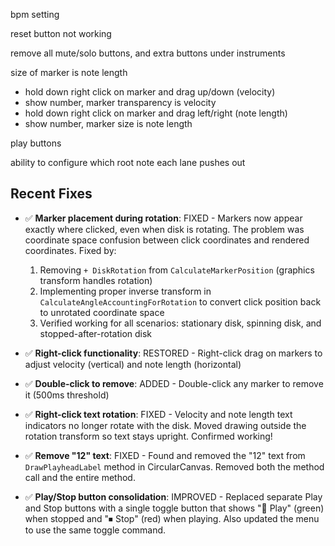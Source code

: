 bpm setting

reset button not working

remove all mute/solo buttons, and extra buttons under instruments

size of marker is note length
- hold down right click on marker and drag up/down (velocity)
- show number, marker transparency is velocity
- hold down right click on marker and drag left/right (note length)
- show number, marker size is note length

play buttons

ability to configure which root note each lane pushes out
## Recent Fixes

- ✅ **Marker placement during rotation**: FIXED - Markers now appear exactly where clicked, even when disk is rotating. The problem was coordinate space confusion between click coordinates and rendered coordinates. Fixed by:
  1. Removing `+ DiskRotation` from `CalculateMarkerPosition` (graphics transform handles rotation)
  2. Implementing proper inverse transform in `CalculateAngleAccountingForRotation` to convert click position back to unrotated coordinate space
  3. Verified working for all scenarios: stationary disk, spinning disk, and stopped-after-rotation disk

- ✅ **Right-click functionality**: RESTORED - Right-click drag on markers to adjust velocity (vertical) and note length (horizontal)

- ✅ **Double-click to remove**: ADDED - Double-click any marker to remove it (500ms threshold)

- ✅ **Right-click text rotation**: FIXED - Velocity and note length text indicators no longer rotate with the disk. Moved drawing outside the rotation transform so text stays upright. Confirmed working!

- ✅ **Remove "12" text**: FIXED - Found and removed the "12" text from `DrawPlayheadLabel` method in CircularCanvas. Removed both the method call and the entire method.

- ✅ **Play/Stop button consolidation**: IMPROVED - Replaced separate Play and Stop buttons with a single toggle button that shows "🎵 Play" (green) when stopped and "⏹ Stop" (red) when playing. Also updated the menu to use the same toggle command.